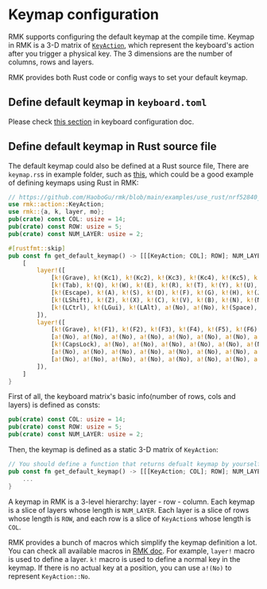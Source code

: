 # Keymap configuration

RMK supports configuring the default keymap at the compile time. Keymap in RMK is a 3-D matrix of [`KeyAction`](https://docs.rs/rmk/latest/rmk/action/enum.KeyAction.html), which represent the keyboard's action after you trigger a physical key. The 3 dimensions are the number of columns, rows and layers.

RMK provides both Rust code or config ways to set your default keymap.

## Define default keymap in `keyboard.toml`

Please check [this section](keyboard_configuration.md#layout) in keyboard configuration doc.

## Define default keymap in Rust source file

The default keymap could also be defined at a Rust source file, There are `keymap.rs`s in example folder, such as [this](https://github.com/HaoboGu/rmk/blob/main/examples/use_rust/nrf52840_ble/src/keymap.rs), which could be a good example of defining keymaps using Rust in RMK:

```rust
// https://github.com/HaoboGu/rmk/blob/main/examples/use_rust/nrf52840_ble/src/keymap.rs
use rmk::action::KeyAction;
use rmk::{a, k, layer, mo};
pub(crate) const COL: usize = 14;
pub(crate) const ROW: usize = 5;
pub(crate) const NUM_LAYER: usize = 2;

#[rustfmt::skip]
pub const fn get_default_keymap() -> [[[KeyAction; COL]; ROW]; NUM_LAYER] {
    [
        layer!([
            [k!(Grave), k!(Kc1), k!(Kc2), k!(Kc3), k!(Kc4), k!(Kc5), k!(Kc6), k!(Kc7), k!(Kc8), k!(Kc9), k!(Kc0), k!(Minus), k!(Equal), k!(Backspace)],
            [k!(Tab), k!(Q), k!(W), k!(E), k!(R), k!(T), k!(Y), k!(U), k!(I), k!(O), k!(P), k!(LeftBracket), k!(RightBracket), k!(Backslash)],
            [k!(Escape), k!(A), k!(S), k!(D), k!(F), k!(G), k!(H), k!(J), k!(K), k!(L), k!(Semicolon), k!(Quote), a!(No), k!(Enter)],
            [k!(LShift), k!(Z), k!(X), k!(C), k!(V), k!(B), k!(N), k!(M), k!(Comma), k!(Dot), k!(Slash), a!(No), a!(No), k!(RShift)],
            [k!(LCtrl), k!(LGui), k!(LAlt), a!(No), a!(No), k!(Space), a!(No), a!(No), a!(No), mo!(1), k!(RAlt), a!(No), k!(RGui), k!(RCtrl)]
        ]),
        layer!([
            [k!(Grave), k!(F1), k!(F2), k!(F3), k!(F4), k!(F5), k!(F6), k!(F7), k!(F8), k!(F9), k!(F10), k!(F11), k!(F12), k!(Delete)],
            [a!(No), a!(No), a!(No), a!(No), a!(No), a!(No), a!(No), a!(No), a!(No), a!(No), a!(No), a!(No), a!(No), a!(No)],
            [k!(CapsLock), a!(No), a!(No), a!(No), a!(No), a!(No), a!(No), a!(No), a!(No), a!(No), a!(No), a!(No), a!(No), a!(No)],
            [a!(No), a!(No), a!(No), a!(No), a!(No), a!(No), a!(No), a!(No), a!(No), a!(No), a!(No), a!(No), a!(No), k!(Up)],
            [a!(No), a!(No), a!(No), a!(No), a!(No), a!(No), a!(No), a!(No), a!(No), a!(No), k!(Left), a!(No), k!(Down), k!(Right)]
        ]),
    ]
}

```

First of all, the keyboard matrix's basic info(number of rows, cols and layers) is defined as consts:

```rust
pub(crate) const COL: usize = 14;
pub(crate) const ROW: usize = 5;
pub(crate) const NUM_LAYER: usize = 2;
```

Then, the keymap is defined as a static 3-D matrix of `KeyAction`: 

```rust
// You should define a function that returns defualt keymap by yourself
pub const fn get_default_keymap() -> [[[KeyAction; COL]; ROW]; NUM_LAYER] {
    ...
}
```

A keymap in RMK is a 3-level hierarchy: layer - row - column. Each keymap is a slice of layers whose length is `NUM_LAYER`. Each layer is a slice of rows whose length is `ROW`, and each row is a slice of `KeyAction`s whose length is `COL`.

RMK provides a bunch of macros which simplify the keymap definition a lot. You can check all available macros in [RMK doc](https://docs.rs/rmk/latest/rmk/index.html#macros). For example, `layer!` macro is used to define a layer. `k!` macro is used to define a normal key in the keymap. If there is no actual key at a position, you can use `a!(No)` to represent `KeyAction::No`.
